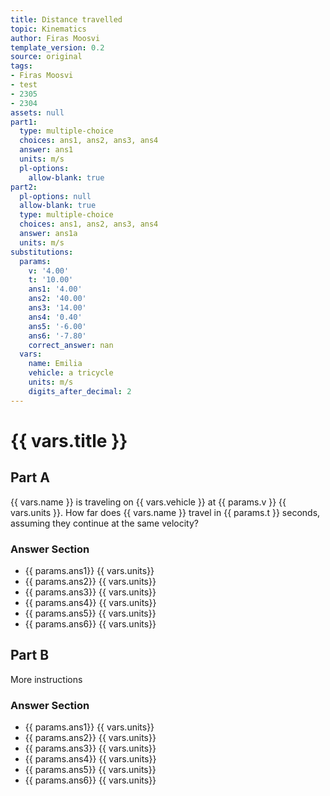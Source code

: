 ```yaml
---
title: Distance travelled
topic: Kinematics
author: Firas Moosvi
template_version: 0.2
source: original
tags:
- Firas Moosvi
- test
- 2305
- 2304
assets: null
part1:
  type: multiple-choice
  choices: ans1, ans2, ans3, ans4
  answer: ans1
  units: m/s
  pl-options:
    allow-blank: true
part2:
  pl-options: null
  allow-blank: true
  type: multiple-choice
  choices: ans1, ans2, ans3, ans4
  answer: ans1a
  units: m/s
substitutions:
  params:
    v: '4.00'
    t: '10.00'
    ans1: '4.00'
    ans2: '40.00'
    ans3: '14.00'
    ans4: '0.40'
    ans5: '-6.00'
    ans6: '-7.80'
    correct_answer: nan
  vars:
    name: Emilia
    vehicle: a tricycle
    units: m/s
    digits_after_decimal: 2
---
```

# {{ vars.title }}
## Part A

{{ vars.name }} is traveling on {{ vars.vehicle }} at {{ params.v }} {{ vars.units }}.
How far does {{ vars.name }} travel in {{ params.t }} seconds, assuming they continue at the same velocity?

### Answer Section

- {{ params.ans1}} {{ vars.units}}
- {{ params.ans2}} {{ vars.units}}
- {{ params.ans3}} {{ vars.units}}
- {{ params.ans4}} {{ vars.units}}
- {{ params.ans5}} {{ vars.units}}
- {{ params.ans6}} {{ vars.units}}
## Part B

More instructions

### Answer Section

- {{ params.ans1}} {{ vars.units}}
- {{ params.ans2}} {{ vars.units}}
- {{ params.ans3}} {{ vars.units}}
- {{ params.ans4}} {{ vars.units}}
- {{ params.ans5}} {{ vars.units}}
- {{ params.ans6}} {{ vars.units}}
